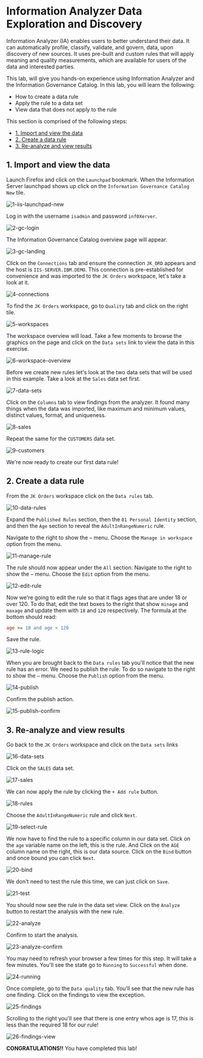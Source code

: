 # Information Analyzer Data Exploration and Discovery

Information Analyzer (IA) enables users to better understand their data. It can automatically profile, classify, validate, and govern, data, upon discovery of new sources. It uses pre-built and custom rules that will apply meaning and quality measurements, which are available for users of the data and interested parties.

This lab, will give you hands-on experience using Information Analyzer and the Information Governance Catalog. In this lab, you will learn the following:

* How to create a data rule
* Apply the rule to a data set
* View data that does not apply to the rule

This section is comprised of the following steps:

* [1. Import and view the data](#1-import-and-view-the-data)
* [2. Create a data rule](#2-create-a-data-rule)
* [3. Re-analyze and view results](#3-re-analyze-and-view-results)

## 1. Import and view the data

Launch Firefox and click on the `Launchpad` bookmark. When the Information Server launchpad shows up click on the `Information Governance Catalog New` tile.

![1-iis-launchpad-new](images/1-iis-launchpad-new.png)

Log in with the username `isadmin` and password `inf0Xerver`.

![2-gc-login](images/2-gc-login.png)

The Information Governance Catalog overview page will appear.

![3-gc-landing](images/3-gc-landing.png)

Click on the `Connections` tab and ensure the connection `JK_ORD` appears and the host is `IIS-SERVER.IBM.DEMO`. This connection is pre-established for convenience and was imported to the `JK Orders` workspace, let's take a look at it.

![4-connections](images/4-connections.png)

To find the `JK Orders` workspace, go to `Quality` tab and click on the right tile.

![5-workspaces](images/5-workspaces.png)

The workspace overview will load. Take a few moments to browse the graphics on the page and click on the `Data sets` link to view the data in this exercise.

![6-workspace-overview](images/6-workspace-overview.png)

Before we create new rules let's look at the two data sets that will be used in this example. Take a look at the `Sales` data set first.

![7-data-sets](images/7-data-sets.png)

Click on the `Columns` tab to view findings from the analyzer. It found many things when the data was imported, like maximum and minimum values, distinct values, format, and uniqueness.

![8-sales](images/8-sales.png)

Repeat the same for the `CUSTOMERS` data set.

![9-customers](images/9-customers.png)

We're now ready to create our first data rule!

## 2. Create a data rule

From the `JK Orders` workspace click on the `Data rules` tab.

![10-data-rules](images/10-data-rules.png)

Expand the `Published Rules` section, then the `01 Personal Identity` section, and then the `Age` section to reveal the `AdultInRangeNumeric` rule.

Navigate to the right to show the `⋯` menu. Choose the `Manage in workspace` option from the menu.

![11-manage-rule](images/11-manage-rule.png)

The rule should now appear under the `All` section. Navigate to the right to show the `⋯` menu. Choose the `Edit` option from the menu.

![12-edit-rule](images/12-edit-rule.png)

Now we're going to edit the rule so that it flags ages that are under 18 or over 120. To do that, edit the text boxes to the right that show `minage` and `maxage` and update them with `18` and `120` respectively. The formula at the bottom should read:

```ini
age >= 18 and age < 120
```

Save the rule.

![13-rule-logic](images/13-rule-logic.png)

When you are brought back to the `Data rules` tab you'll notice that the new rule has an error. We need to publish the rule. To do so navigate to the right to show the `⋯` menu. Choose the `Publish` option from the menu.

![14-publish](images/14-publish.png)

Confirm the publish action.

![15-publish-confirm](images/15-publish-confirm.png)

## 3. Re-analyze and view results

Go back to the `JK Orders` workspace and click on the `Data sets` links

![16-data-sets](images/16-data-sets.png)

Click on the `SALES` data set.

![17-sales](images/17-sales.png)

We can now apply the rule by clicking the `+ Add rule` button.

![18-rules](images/18-rules.png)

Choose the `AdultInRangeNumeric` rule and click `Next`.

![19-select-rule](images/19-select-rule.png)

We now have to find the rule to a specific column in our data set. Click on the `age` variable name on the left, this is the rule. And Click on the `AGE` column name on the right, this is our data source. Click on the `Bind` button and once bound you can click `Next`.

![20-bind](images/20-bind.png)

We don't need to test the rule this time, we can just click on `Save`.

![21-test](images/21-test.png)

You should now see the rule in the data set view. Click on the `Analyze` button to restart the analysis with the new rule.

![22-analyze](images/22-analyze.png)

Confirm to start the analysis.

![23-analyze-confirm](images/23-analyze-confirm.png)

You may need to refresh your browser a few times for this step. It will take a few minutes. You'll see the state go to `Running` to `Successful` when done.

![24-running](images/24-running.png)

Once complete, go to the `Data quality` tab. You'll see that the new rule has one finding. Click on the findings to view the exception.

![25-findings](images/25-findings.png)

Scrolling to the right you'll see that there is one entry whos age is 17, this is less than the required 18 for our rule!

![26-findings-view](images/26-findings-view.png)

**CONGRATULATIONS!!** You have completed this lab!
